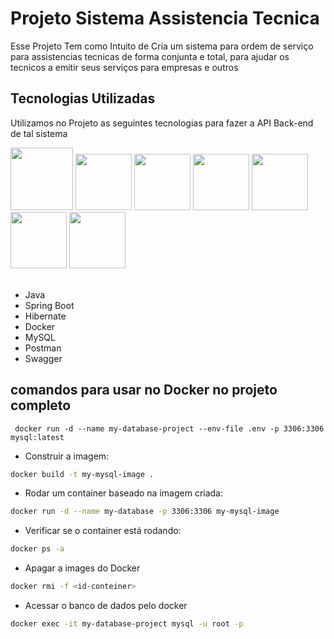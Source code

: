 # Projeto Sistema Assistencia Tecnica

Esse Projeto Tem como Intuito de Cria um sistema para ordem de serviço para assistencias tecnicas de forma conjunta e total, para ajudar os tecnicos a emitir seus serviços para empresas e outros 

## Tecnologias Utilizadas 

Utilizamos no Projeto as seguintes tecnologias para fazer a API Back-end de tal sistema

<div align="left">
<img src="https://cdn.jsdelivr.net/gh/devicons/devicon@latest/icons/java/java-original.svg" width="100" />
<img src="https://cdn.jsdelivr.net/gh/devicons/devicon@latest/icons/spring/spring-original.svg" width="90"/>
<img src="https://cdn.jsdelivr.net/gh/devicons/devicon@latest/icons/hibernate/hibernate-original.svg" width="90"/>
<img src="https://cdn.jsdelivr.net/gh/devicons/devicon@latest/icons/docker/docker-original.svg" width="90"/>
<img src="https://cdn.jsdelivr.net/gh/devicons/devicon@latest/icons/mysql/mysql-original.svg" width="90"/>
<img src="https://cdn.jsdelivr.net/gh/devicons/devicon@latest/icons/postman/postman-original.svg" width="90"/>
<img src="https://cdn.jsdelivr.net/gh/devicons/devicon@latest/icons/swagger/swagger-original.svg" width="90"/>
</div>

<br>

- Java 
- Spring Boot 
- Hibernate 
- Docker 
- MySQL
- Postman
- Swagger

## comandos para usar no Docker no projeto completo 

```
 docker run -d --name my-database-project --env-file .env -p 3306:3306 mysql:latest 
```

- Construir a imagem:

```bash
docker build -t my-mysql-image .
```

- Rodar um container baseado na imagem criada:

```bash
docker run -d --name my-database -p 3306:3306 my-mysql-image 
```
- Verificar se o container está rodando:

```bash
docker ps -a
```

- Apagar a images do Docker 

```bash
docker rmi -f <id-conteiner>
```

- Acessar o banco de dados pelo docker

```bash
docker exec -it my-database-project mysql -u root -p
```